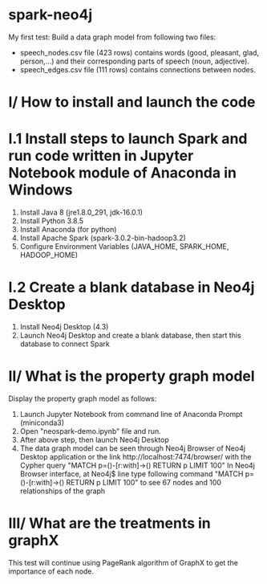 # spark-neo4j
My first test: Build a data graph model from following two files:
- speech_nodes.csv file (423 rows) contains words (good, pleasant, glad, person,...) and their corresponding parts of speech (noun, adjective).
- speech_edges.csv file (111 rows) contains connections between nodes.


# I/ How to install and launch the code

# I.1 Install steps to launch Spark and run code written in Jupyter Notebook module of Anaconda in Windows
  1. Install Java 8 (jre1.8.0_291, jdk-16.0.1)
  2. Install Python 3.8.5
  3. Install Anaconda (for python)
  4. Install Apache Spark (spark-3.0.2-bin-hadoop3.2)
  5. Configure Environment Variables (JAVA_HOME, SPARK_HOME, HADOOP_HOME)
  
# I.2 Create a blank database in Neo4j Desktop 
  1. Install Neo4j Desktop (4.3)
  2. Launch Neo4j Desktop and create a blank database, then start this database to connect Spark 
  
# II/ What is the property graph model
Display the property graph model as follows:
  1. Launch Jupyter Notebook from command line of Anaconda Prompt (miniconda3) 
  2. Open "neospark-demo.ipynb" file and run.
  3. After above step, then launch Neo4j Desktop
  4. The data graph model can be seen through Neo4j Browser of Neo4j Desktop application or the link http://localhost:7474/browser/ with the Cypher query
      "MATCH p=()-[r:with]->() RETURN p LIMIT 100"
  In Neo4j Browser interface, at Neo4j$ line type following command "MATCH p=()-[r:with]->() RETURN p LIMIT 100" to see 67 nodes and 100 relationships of the graph

# III/ What are the treatments in graphX 
This test will continue using PageRank algorithm of GraphX to get the importance of each node.
